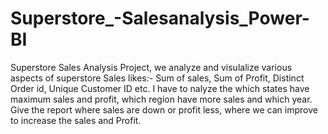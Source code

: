 # Superstore_-Salesanalysis_Power-BI
Superstore Sales Analysis Project, we analyze and visulalize various aspects of superstore Sales likes:- Sum of sales, Sum of Profit, Distinct Order id, Unique Customer ID etc. I have to nalyze the which states have maximum sales and profit, which region have more sales and which year. Give the report where sales are down or profit less, where we can improve to increase the sales and Profit.
